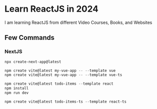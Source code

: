 # Learn ReactJS in 2024

I am learning ReactJS from different Video Courses, Books, and Websites

## Few Commands

### NextJS

```powershell
npx create-next-app@latest
```

```powershell
npm create vite@latest my-vue-app -- --template vue
npm create vite@latest my-vue-app -- --template vue-ts

npm create vite@latest todo-items --template react
npm install
npm run dev

npm create vite@latest todo-items-ts --template react-ts
```
